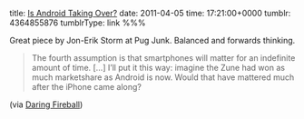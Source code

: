 title: [Is Android Taking Over?](http://pugjunk.com/is-android-taking-over/)
date: 2011-04-05
time: 17:21:00+0000
tumblr: 4364855876
tumblrType: link
%%%

Great piece by Jon-Erik Storm at Pug Junk. Balanced and forwards thinking. 

> The fourth assumption is that smartphones will matter for an indefinite amount of time. \[…\] I’ll put it this way: imagine the Zune had won as much marketshare as Android is now. Would that have mattered much after the iPhone came along? 

(via [Daring Fireball][DF])

[DF]: http://daringfireball.net/linked/2011/04/04/android-taking-over
